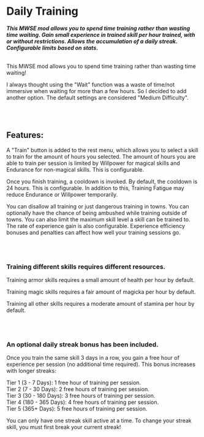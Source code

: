 # Daily Training
***This MWSE mod allows you to spend time training rather than wasting time waiting. Gain small experience in trained skill per hour trained, with or without restrictions. Allows the accumulation of a daily streak. Configurable limits based on stats.***
<br>
<br>

This MWSE mod allows you to spend time training rather than wasting time waiting!

I always thought using the "Wait" function was a waste of time/not immersive when waiting for more than a few hours. So I decided to add another option. The default settings are considered "Medium Difficulty".

<br>
<br>

## Features:

A "Train" button is added to the rest menu, which allows you to select a skill to train for the amount of hours you selected. The amount of hours you are able to train per session is limited by Willpower for magical skills and Endurance for non-magical skills. This is configurable.

Once you finish training, a cooldown is invoked. By default, the cooldown is 24 hours. This is configurable. In addition to this, Training Fatigue may reduce Endurance or Willpower temporarily.

You can disallow all training or just dangerous training in towns. You can optionally have the chance of being ambushed while training outside of towns. You can also limit the maximum skill level a skill can be trained to. The rate of experience gain is also configurable. Experience efficiency bonuses and penalties can affect how well your training sessions go.

<br>
<br>

### Training different skills requires different resources.

Training armor skills requires a small amount of health per hour by default.

Training magic skills requires a fair amount of magicka per hour by default.

Training all other skills requires a moderate amount of stamina per hour by default.

<br>
<br>

### An optional daily streak bonus has been included.

Once you train the same skill 3 days in a row, you gain a free hour of experience per session (no additional time required). This bonus increases with longer streaks:

Tier 1 (3 - 7 Days): 1 free hour of training per session.
<br>
Tier 2 (7 - 30 Days): 2 free hours of training per session.
<br>
Tier 3 (30 - 180 Days): 3 free hours of training per session.
<br>
Tier 4 (180 - 365 Days): 4 free hours of training per session.
<br>
Tier 5 (365+ Days): 5 free hours of training per session.

You can only have one streak skill active at a time. To change your streak skill, you must first break your current streak!
